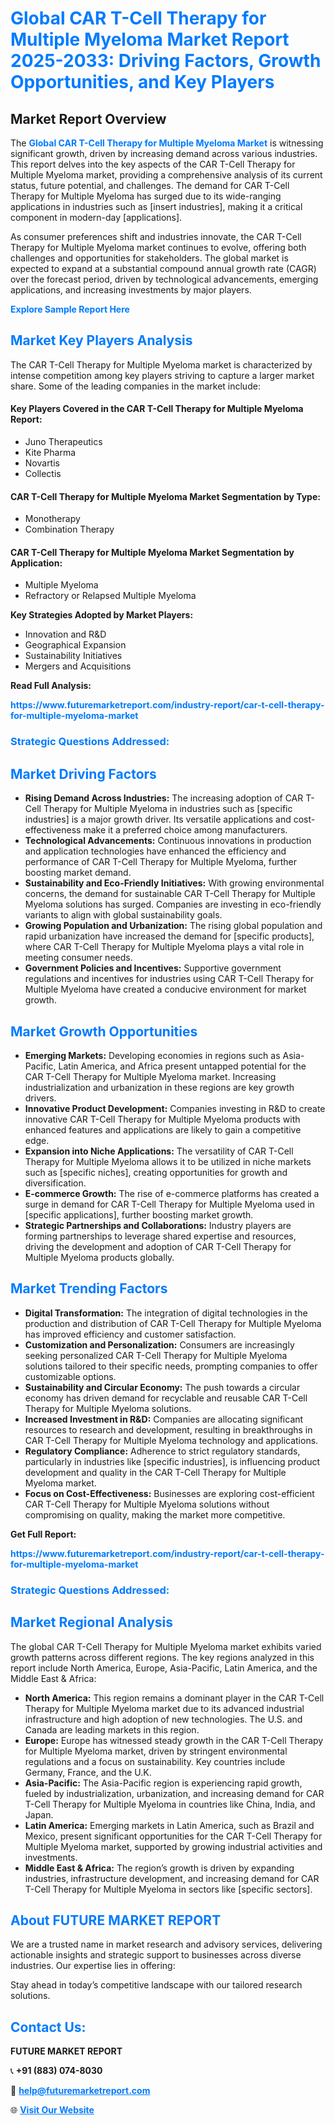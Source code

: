 <h1 style="color: #007BFF;">Global CAR T-Cell Therapy for Multiple Myeloma Market Report 2025-2033: Driving Factors, Growth Opportunities, and Key Players</h1>

<section id="overview">
<h2>Market Report Overview</h2>
<p>The <a href="https://www.futuremarketreport.com/industry-report/car-t-cell-therapy-for-multiple-myeloma-market" style="color: #007BFF; text-decoration: none;"><strong>Global CAR T-Cell Therapy for Multiple Myeloma Market</strong></a> is witnessing significant growth, driven by increasing demand across various industries. This report delves into the key aspects of the CAR T-Cell Therapy for Multiple Myeloma market, providing a comprehensive analysis of its current status, future potential, and challenges. The demand for CAR T-Cell Therapy for Multiple Myeloma has surged due to its wide-ranging applications in industries such as [insert industries], making it a critical component in modern-day [applications].</p>
<p>As consumer preferences shift and industries innovate, the CAR T-Cell Therapy for Multiple Myeloma market continues to evolve, offering both challenges and opportunities for stakeholders. The global market is expected to expand at a substantial compound annual growth rate (CAGR) over the forecast period, driven by technological advancements, emerging applications, and increasing investments by major players.</p>
</section>

<section id="overview">
<p><a href="https://www.futuremarketreport.com/request-sample/reportId=64089" style="color: #007BFF; text-decoration: none;"><strong>Explore Sample Report Here</strong></a></p>
</section>

<section id="key-players">
<h2 style="color: #007BFF;">Market Key Players Analysis</h2>
<p>The CAR T-Cell Therapy for Multiple Myeloma market is characterized by intense competition among key players striving to capture a larger market share. Some of the leading companies in the market include:</p>
<h4>Key Players Covered in the CAR T-Cell Therapy for Multiple Myeloma Report:</h4>
<ul><li>Juno Therapeutics</li><li>Kite Pharma</li><li>Novartis</li><li>Collectis</li></ul>
<h4>CAR T-Cell Therapy for Multiple Myeloma Market Segmentation by Type:</h4>
<ul><li>Monotherapy</li><li>Combination Therapy</li></ul>

<h4>CAR T-Cell Therapy for Multiple Myeloma Market Segmentation by Application:</h4>
<ul><li>Multiple Myeloma</li><li>Refractory or Relapsed Multiple Myeloma</li></ul>
<p><strong>Key Strategies Adopted by Market Players:</strong></p>
<ul>
<li>Innovation and R&D</li>
<li>Geographical Expansion</li>
<li>Sustainability Initiatives</li>
<li>Mergers and Acquisitions</li>
</ul>
</section>

<section>
<p><strong>Read Full Analysis: </strong></p><a href="https://www.futuremarketreport.com/industry-report/car-t-cell-therapy-for-multiple-myeloma-market" style="color: #007BFF; text-decoration: none;"><strong>https://www.futuremarketreport.com/industry-report/car-t-cell-therapy-for-multiple-myeloma-market</strong></a>
<h3 style="color: #007BFF;">Strategic Questions Addressed:</h3>
</section>

<section id="driving-factors">
<h2 style="color: #007BFF;">Market Driving Factors</h2>
<ul>
<li><strong>Rising Demand Across Industries:</strong> The increasing adoption of CAR T-Cell Therapy for Multiple Myeloma in industries such as [specific industries] is a major growth driver. Its versatile applications and cost-effectiveness make it a preferred choice among manufacturers.</li>
<li><strong>Technological Advancements:</strong> Continuous innovations in production and application technologies have enhanced the efficiency and performance of CAR T-Cell Therapy for Multiple Myeloma, further boosting market demand.</li>
<li><strong>Sustainability and Eco-Friendly Initiatives:</strong> With growing environmental concerns, the demand for sustainable CAR T-Cell Therapy for Multiple Myeloma solutions has surged. Companies are investing in eco-friendly variants to align with global sustainability goals.</li>
<li><strong>Growing Population and Urbanization:</strong> The rising global population and rapid urbanization have increased the demand for [specific products], where CAR T-Cell Therapy for Multiple Myeloma plays a vital role in meeting consumer needs.</li>
<li><strong>Government Policies and Incentives:</strong> Supportive government regulations and incentives for industries using CAR T-Cell Therapy for Multiple Myeloma have created a conducive environment for market growth.</li>
</ul>
</section>

<section id="growth-opportunities">
<h2 style="color: #007BFF;">Market Growth Opportunities</h2>
<ul>
<li><strong>Emerging Markets:</strong> Developing economies in regions such as Asia-Pacific, Latin America, and Africa present untapped potential for the CAR T-Cell Therapy for Multiple Myeloma market. Increasing industrialization and urbanization in these regions are key growth drivers.</li>
<li><strong>Innovative Product Development:</strong> Companies investing in R&D to create innovative CAR T-Cell Therapy for Multiple Myeloma products with enhanced features and applications are likely to gain a competitive edge.</li>
<li><strong>Expansion into Niche Applications:</strong> The versatility of CAR T-Cell Therapy for Multiple Myeloma allows it to be utilized in niche markets such as [specific niches], creating opportunities for growth and diversification.</li>
<li><strong>E-commerce Growth:</strong> The rise of e-commerce platforms has created a surge in demand for CAR T-Cell Therapy for Multiple Myeloma used in [specific applications], further boosting market growth.</li>
<li><strong>Strategic Partnerships and Collaborations:</strong> Industry players are forming partnerships to leverage shared expertise and resources, driving the development and adoption of CAR T-Cell Therapy for Multiple Myeloma products globally.</li>
</ul>
</section>

<section id="trending-factors">
<h2 style="color: #007BFF;">Market Trending Factors</h2>
<ul>
<li><strong>Digital Transformation:</strong> The integration of digital technologies in the production and distribution of CAR T-Cell Therapy for Multiple Myeloma has improved efficiency and customer satisfaction.</li>
<li><strong>Customization and Personalization:</strong> Consumers are increasingly seeking personalized CAR T-Cell Therapy for Multiple Myeloma solutions tailored to their specific needs, prompting companies to offer customizable options.</li>
<li><strong>Sustainability and Circular Economy:</strong> The push towards a circular economy has driven demand for recyclable and reusable CAR T-Cell Therapy for Multiple Myeloma solutions.</li>
<li><strong>Increased Investment in R&D:</strong> Companies are allocating significant resources to research and development, resulting in breakthroughs in CAR T-Cell Therapy for Multiple Myeloma technology and applications.</li>
<li><strong>Regulatory Compliance:</strong> Adherence to strict regulatory standards, particularly in industries like [specific industries], is influencing product development and quality in the CAR T-Cell Therapy for Multiple Myeloma market.</li>
<li><strong>Focus on Cost-Effectiveness:</strong> Businesses are exploring cost-efficient CAR T-Cell Therapy for Multiple Myeloma solutions without compromising on quality, making the market more competitive.</li>
</ul>
</section>

<section>
<p><strong>Get Full Report: </strong></p><a href="https://www.futuremarketreport.com/industry-report/car-t-cell-therapy-for-multiple-myeloma-market" style="color: #007BFF; text-decoration: none;"><strong>https://www.futuremarketreport.com/industry-report/car-t-cell-therapy-for-multiple-myeloma-market</strong></a>
<h3 style="color: #007BFF;">Strategic Questions Addressed:</h3>
</section>


<section id="regional-analysis">
<h2 style="color: #007BFF;">Market Regional Analysis</h2>
<p>The global CAR T-Cell Therapy for Multiple Myeloma market exhibits varied growth patterns across different regions. The key regions analyzed in this report include North America, Europe, Asia-Pacific, Latin America, and the Middle East & Africa:</p>
<ul>
<li><strong>North America:</strong> This region remains a dominant player in the CAR T-Cell Therapy for Multiple Myeloma market due to its advanced industrial infrastructure and high adoption of new technologies. The U.S. and Canada are leading markets in this region.</li>
<li><strong>Europe:</strong> Europe has witnessed steady growth in the CAR T-Cell Therapy for Multiple Myeloma market, driven by stringent environmental regulations and a focus on sustainability. Key countries include Germany, France, and the U.K.</li>
<li><strong>Asia-Pacific:</strong> The Asia-Pacific region is experiencing rapid growth, fueled by industrialization, urbanization, and increasing demand for CAR T-Cell Therapy for Multiple Myeloma in countries like China, India, and Japan.</li>
<li><strong>Latin America:</strong> Emerging markets in Latin America, such as Brazil and Mexico, present significant opportunities for the CAR T-Cell Therapy for Multiple Myeloma market, supported by growing industrial activities and investments.</li>
<li><strong>Middle East & Africa:</strong> The region’s growth is driven by expanding industries, infrastructure development, and increasing demand for CAR T-Cell Therapy for Multiple Myeloma in sectors like [specific sectors].</li>
</ul>
</section>

<footer>
<h2 style="color: #007BFF;">About FUTURE MARKET REPORT</h2>
<p>We are a trusted name in market research and advisory services, delivering actionable insights and strategic support to businesses across diverse industries. Our expertise lies in offering:</p>

<p>Stay ahead in today’s competitive landscape with our tailored research solutions.</p>

<h2 style="color: #007BFF;">Contact Us:</h2>
<p><strong>FUTURE MARKET REPORT</strong></p>
<p>📞 <strong>+91 (883) 074-8030</strong></p>
<p>📧 <strong><a href="mailto:help@futuremarketreport.com" style="color: #007BFF;">help@futuremarketreport.com</a></strong></p>
<p>🌐 <strong><a href="https://www.futuremarketreport.com/" style="color: #007BFF;">Visit Our Website</a></strong></p>
</footer>